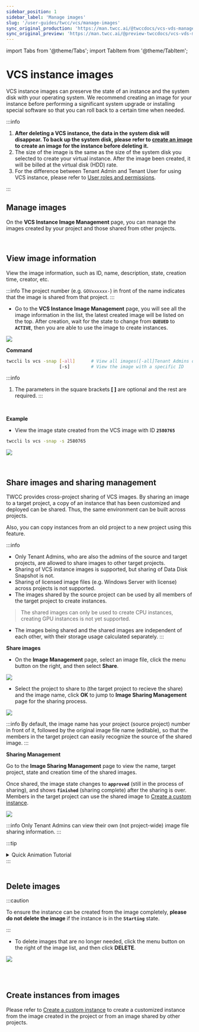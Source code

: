 ```yaml
---
sidebar_position: 1
sidebar_label: 'Manage images'
slug: '/user-guides/twcc/vcs/manage-images'
sync_original_production: 'https://man.twcc.ai/@twccdocs/vcs-vds-manage-instance-image-zh'
sync_original_preview: 'https://man.twcc.ai/@preview-twccdocs/vcs-vds-manage-instance-image-zh'
---
```


import Tabs from '@theme/Tabs';
import TabItem from '@theme/TabItem';

# VCS instance images

VCS instance images can preserve the state of an instance and the system disk with your operating system. We recommend creating an image for your instance before performing a significant system upgrade or installing special software so that you can roll back to a certain time when needed.

:::info

1. **After deleting a VCS instance, the data in the system disk will disappear. To back up the system disk, please refer to [create an image](/user-guides/twcc/vcs/instances/details/create-image.md) to create an image for the instance before deleting it.**
2. The size of the image is the same as the size of the system disk you selected to create your virtual instance. After the image been created, it will be billed at the virtual disk (HDD) rate.
3. For the difference between Tenant Admin and Tenant User for using VCS instance, please refer to [<ins>User roles and permissions</ins>](https://man.twcc.ai/@twccdocs/role-main-en).

:::

## Manage images


On the **VCS Instance Image Management** page, you can manage the images created by your project and those shared from other projects.

<br/>


## View image information

View the image information, such as ID, name, description, state, creation time, creator, etc.

:::info
The project number (e.g. `GOVxxxxxx-`) in front of the name indicates that the image is shared from that project.
:::

<Tabs>

<TabItem value="TWCC Portal" label="TWCC Portal">

* Go to the **VCS Instance Image Management** page, you will see all the image information in the list, the latest created image will be listed on the top. After creation, wait for the state to change from **`QUEUED`** to **`ACTIVE`**, then you are able to use the image to create instances.

![](https://cos.twcc.ai/SYS-MANUAL/uploads/upload_0e433efbd1c4cc5ad0f2a9116987ac93.png)


</TabItem>

<TabItem value="TWCC CLI" label="TWCC CLI">


**Command**


```bash
twccli ls vcs -snap [-all]      # View all images([-all]Tenant Admins only) 
                    [-s]        # View the image with a specific ID
```

:::info
1. The parameters in the square brackets **[ ]** are optional and the rest are required.
:::


<br/>

**Example**


- View the image state created from the VCS image with ID **`2580765 `**

```bash
twccli ls vcs -snap -s 2580765  
```

![](https://cos.twcc.ai/SYS-MANUAL/uploads/upload_9762c16e87a59a78efc40158b19911ae.png)

</TabItem>

</Tabs>


<br/>


## Share images and sharing management

TWCC provides cross-project sharing of VCS images. By sharing an image to a target project, a copy of an instance that has been customized and deployed can be shared. Thus, the same environment can be built across projects.

Also, you can copy instances from an old project to a new project using this feature.

:::info
- Only Tenant Admins, who are also the admins of the source and target projects, are allowed to share images to other target projects.
- Sharing of VCS instance images is supported, but sharing of Data Disk Snapshot is not.
- Sharing of licensed image files (e.g. Windows Server with license) across projects is not supported.
- The images shared by the source project can be used by all members of the target project to create instances.
> The shared images can only be used to create CPU instances, creating GPU instances is not yet supported.
- The images being shared and the shared images are independent of each other, with their storage usage calculated separately.
:::

<Tabs>

<TabItem value="TWCC Portal" label="TWCC Portal">

**Share images**

* On the **Image Management** page, select an image file, click the menu button <i class="fa fa-ellipsis-v fa-20" aria-hidden="true"></i> on the right, and then select **Share**.

![](https://cos.twcc.ai/SYS-MANUAL/uploads/upload_dc4b70804c2ebccc80ee920eceb5450e.png)

* Select the project to share to (the target project to recieve the share) and the image name, click **OK** to jump to **Image Sharing Management** page for the sharing process.

![](https://cos.twcc.ai/SYS-MANUAL/uploads/upload_3075e4d8218b4d1a195ee4fd6ddb0cb2.png)
    
:::info
By default, the image name has your project (source project) number in front of it, followed by the original image file name (editable), so that the members in the target project can easily recognize the source of the shared image.
:::

**Sharing Management**

Go to the **Image Sharing Management** page to view the name, target project, state and creation time of the shared images.

Once shared, the image state changes to **`approved`** (still in the process of sharing), and shows **`finished`** (sharing complete) after the sharing is over. Members in the target project can use the shared image to [Create a custom instance](/user-guides/twcc/vcs/instances/create/create-custom-instances.md).

![](https://i.imgur.com/vhE9VAy.png)

:::info
Only Tenant Admins can view their own (not project-wide) image file sharing information.
:::

:::tip
<details>

<summary>Quick Animation Tutorial<i class="fa fa-file-video-o" aria-hidden="true"></i></summary>

![](https://i.imgur.com/xWeCtYz.gif)

</details>
:::

</TabItem>

<TabItem value="TWCC CLI" label="TWCC CLI (TBD)">

<br/>

</TabItem>

</Tabs>

<br/>

## Delete images

:::caution

To ensure the instance can be created from the image completely, **please do not delete the image** if the  instance is in the **`Starting`** state.

:::

<Tabs>

<TabItem value="TWCC Portal" label="TWCC Portal">

* To delete images that are no longer needed, click the menu button <i class="fa fa-ellipsis-v fa-20" aria-hidden="true"></i> on the right of the image list, and then click **DELETE**.

![](https://cos.twcc.ai/SYS-MANUAL/uploads/upload_3ba00508f220b04065c082fa4650b022.png)

</TabItem>

<TabItem value="TWCC CLI" label="TWCC CLI (Not yet supported)">

<br/>

</TabItem>

</Tabs>

<br/>



## Create instances from images

Please refer to [Create a custom instance](/user-guides/twcc/vcs/instances/create/create-custom-instances.md) to create a customized instance from the image created in the project or from an image shared by other projects.